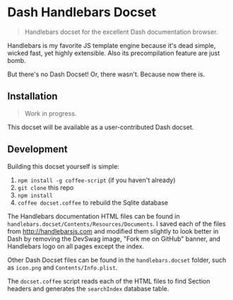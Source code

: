# Dash Handlebars Docset

> Handlebars docset for the excellent Dash documentation browser.

Handlebars is my favorite JS template engine because it's dead simple, wicked fast, yet highly extensible. Also its precompilation feature are just bomb.

But there's no Dash Docset! Or, there wasn't. Because now there is.

## Installation
> Work in progress.

This docset will be available as a user-contributed Dash docset.

## Development
Building this docset yourself is simple:

1. `npm install -g coffee-script` (if you haven't already)
2. `git clone` this repo
3. `npm install`
4. `coffee docset.coffee` to rebuild the Sqlite database

The Handlebars documentation HTML files can be found in `handlebars.docset/Contents/Resources/Documents`. I saved each of the files from http://handlebarsjs.com and modified them slightly to look better in Dash by removing the DevSwag image, "Fork me on GitHub" banner, and Handlebars logo on all pages except the index.

Other Dash Docset files can be found in the `handlebars.docset` folder, such as `icon.png` and `Contents/Info.plist`.

The `docset.coffee` script reads each of the HTML files to find Section headers and generates the `searchIndex` database table.
